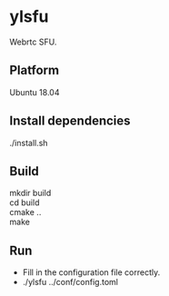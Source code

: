 # ylsfu
Webrtc SFU.

## Platform
Ubuntu 18.04

## Install dependencies
./install.sh

## Build
mkdir build  
cd build  
cmake ..  
make

## Run
+ Fill in the configuration file correctly.
+ ./ylsfu ../conf/config.toml